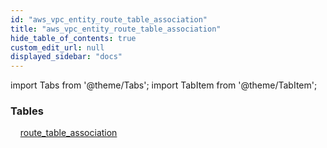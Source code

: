```yaml
---
id: "aws_vpc_entity_route_table_association"
title: "aws_vpc_entity_route_table_association"
hide_table_of_contents: true
custom_edit_url: null
displayed_sidebar: "docs"
---
```


import Tabs from '@theme/Tabs';
import TabItem from '@theme/TabItem';

<Tabs queryString="view">
  <TabItem value="components" label="Components" default>

### Tables

    [route_table_association](../../aws/tables/aws_vpc_entity_route_table_association.RouteTableAssociation)

</TabItem>
  <TabItem value="code-examples" label="Code examples">

</TabItem>
</Tabs>
